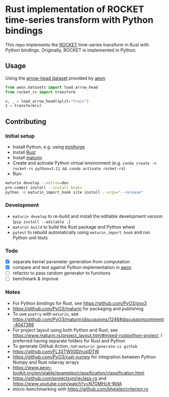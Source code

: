 # Rust implementation of ROCKET time-series transform with Python bindings

This repo implements the [ROCKET] time-series transform in Rust with Python bindings. Originally, ROCKET is implemented in Python.

[ROCKET]: https://github.com/angus924/rocket

## Usage

Using the [arrow-head dataset] provided by [aeon]:

```python
from aeon.datasets import load_arrow_head
from rocket_rs import transform

x, _ = load_arrow_head(split="train")
z = transform(x)
```

[arrow-head dataset]: https://timeseriesclassification.com/description.php?Dataset=ArrowHead
[aeon]: https://github.com/aeon-toolkit/aeon

## Contributing

### Initial setup

- Install Python, e.g. using [miniforge](https://github.com/conda-forge/miniforge)
- Install [Rust](https://www.rust-lang.org/tools/install)
- Install [maturin](https://www.maturin.rs/)
- Create and activate Python virtual environment (e.g. `conda create -n rocket-rs python=3.11 && conda activate rocket-rs`)
- Run:

```bash
maturin develop --extras=dev
pre-commit install --install-hooks
python -m maturin_import_hook site install --args="--release"
```

### Development

- `maturin develop` to re-build and install the editable development version (`pip install --editable .`)
- `maturin build` to build the Rust package and Python wheel
- `pytest` to rebuild automatically using `maturin_import_hook` and run Python unit tests

### Todo

- [x] separate kernel parameter generation from computation
- [x] compare and test against Python implementation in [aeon]
- [ ] refactor to pass random generator to functions
- [ ] benchmark & improve

### Notes

- For Python bindings for Rust, see https://github.com/PyO3/pyo3
- https://github.com/PyO3/maturin for packaging and publishing
- To use `poetry` with `maturin`, see https://github.com/PyO3/maturin/discussions/1246#discussioncomment-4047386
- For project layout using both Python and Rust, see https://www.maturin.rs/project_layout.html#mixed-rustpython-project, I preferred having separate folders for Rust and Python
- To generate GitHub Action, run `maturin generate-ci github`
- https://github.com/FL33TW00D/rustDTW
- https://github.com/PyO3/rust-numpy for integration between Python Numpy and Rust ndarray arrays
- https://www.aeon-toolkit.org/en/stable/examples/classification/classification.html
- https://github.com/projectsyn/reclass-rs and https://www.youtube.com/watch?v=N7GMHcX-WdA
- micro-benchmarking with https://github.com/bheisler/criterion.rs
